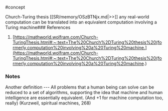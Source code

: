 #concept

Church-Turing thesis [[SR/memory/OSzBTNjx.md|>>]] any real-world computation can be translated into an equivalent computation involving a Turing machine### References

1. [https://mathworld.wolfram.com/Church-TuringThesis.html#:~:text=The%20Church%2DTuring%20thesis%20(formerly,computation%20involving%20a%20Turing%20machine.](https://mathworld.wolfram.com/Church-TuringThesis.html#:~:text=The%20Church%2DTuring%20thesis%20(formerly,computation%20involving%20a%20Turing%20machine.)

### Notes

Another definition ---
All problems that a human being can solve can be reduced to a set of algorithms, supporting the idea that machine and human intelligence are essentially equivalent. 
(And +1 for machine computation too, really) 
(Kurzweil, spiritual machines, 268)

